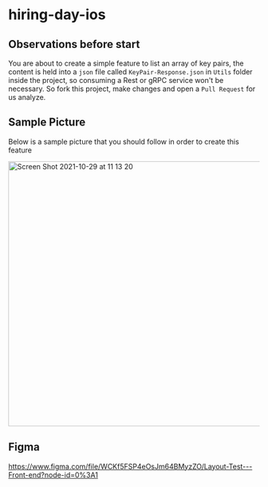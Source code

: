 # hiring-day-ios

## Observations before start
You are about to create a simple feature to list an array of key pairs, the content is held into a `json` file called `KeyPair-Response.json` in `Utils` folder inside the project, so consuming a Rest or gRPC service won't be necessary. So fork this project, make changes and open a `Pull Request` for us analyze.

## Sample Picture
Below is a sample picture that you should follow in order to create this feature

<img width="531" alt="Screen Shot 2021-10-29 at 11 13 20" src="https://user-images.githubusercontent.com/10541956/139450359-3c89b452-5684-4c8e-ae43-95d75aef88e6.png">

## Figma
https://www.figma.com/file/WCKf5FSP4eOsJm64BMyzZO/Layout-Test---Front-end?node-id=0%3A1

